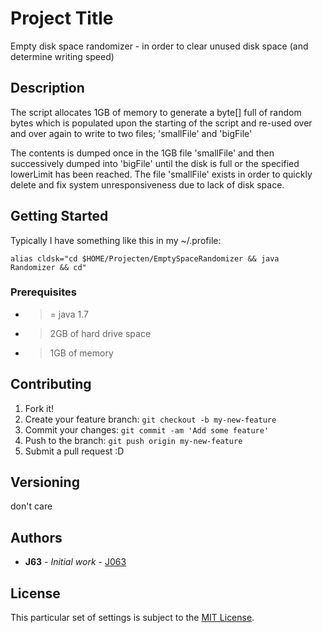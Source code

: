 # Project Title

Empty disk space randomizer - in order to clear unused disk space
(and determine writing speed)

## Description

The script allocates 1GB of memory to generate a byte[] full of random bytes
which is populated upon the starting of the script and re-used over and over again
to write to two files; 'smallFile' and 'bigFile'

The contents is dumped once in the 1GB file 'smallFile' and then successively
dumped into 'bigFile' until the disk is full or the specified lowerLimit has
been reached. The file 'smallFile' exists in order to quickly delete and fix
system unresponsiveness due to lack of disk space.

## Getting Started

Typically I have something like this in my ~/.profile:

```
alias cldsk="cd $HOME/Projecten/EmptySpaceRandomizer && java Randomizer && cd"
```

### Prerequisites

- >= java 1.7
- > 2GB of hard drive space
- >1GB of memory

## Contributing
1. Fork it!
2. Create your feature branch: `git checkout -b my-new-feature`
3. Commit your changes: `git commit -am 'Add some feature'`
4. Push to the branch: `git push origin my-new-feature`
5. Submit a pull request :D

## Versioning

don't care

## Authors

* **J63** - *Initial work* - [J063](https://github.com/J063)

## License
This particular set of settings is subject to the [MIT License](https://opensource.org/licenses/MIT).
